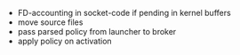 * FD-accounting in socket-code if pending in kernel buffers
* move source files
* pass parsed policy from launcher to broker
* apply policy on activation